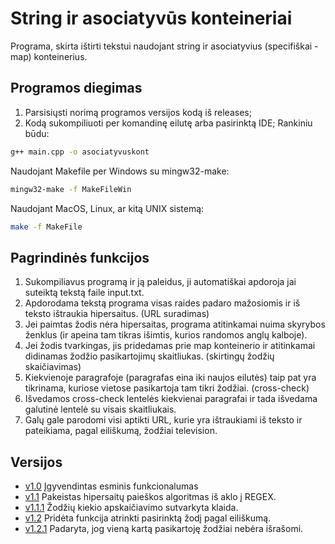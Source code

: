 # String ir asociatyvūs konteineriai

Programa, skirta ištirti tekstui naudojant string ir asociatyvius (specifiškai - map) konteinerius.

## Programos diegimas

1. Parsisiųsti norimą programos versijos kodą iš releases;
2. Kodą sukompiliuoti per komandinę eilutę arba pasirinktą IDE;
Rankiniu būdu:
```sh
g++ main.cpp -o asociatyvuskont
```
Naudojant Makefile per Windows su mingw32-make:
```sh
mingw32-make -f MakeFileWin
```
Naudojant MacOS, Linux, ar kitą UNIX sistemą:
```sh
make -f MakeFile
```

## Pagrindinės funkcijos

1) Sukompiliavus programą ir ją paleidus, ji automatiškai apdoroja jai suteiktą tekstą faile input.txt.
2) Apdorodama tekstą programa visas raides padaro mažosiomis ir iš teksto ištraukia hipersaitus. (URL suradimas)
3) Jei paimtas žodis nėra hipersaitas, programa atitinkamai nuima skyrybos ženklus (ir apeina tam tikras išimtis, kurios randomos anglų kalboje).
4) Jei žodis tvarkingas, jis pridedamas prie map konteinerio ir atitinkamai didinamas žodžio pasikartojimų skaitliukas. (skirtingų žodžių skaičiavimas)
5) Kiekvienoje paragrafoje (paragrafas eina iki naujos eilutės) taip pat yra tikrinama, kuriose vietose pasikartoja tam tikri žodžiai. (cross-check)
6) Išvedamos cross-check lentelės kiekvienai paragrafai ir tada išvedama galutinė lentelė su visais skaitliukais.
7) Galų gale parodomi visi aptikti URL, kurie yra ištraukiami iš teksto ir pateikiama, pagal eiliškumą, žodžiai television.

## Versijos
* [v1.0](https://github.com/gustaz/StringAndAssociativeContainers/releases/tag/v1.0) Įgyvendintas esminis funkcionalumas
* [v1.1](https://github.com/gustaz/StringAndAssociativeContainers/releases/tag/v1.1) Pakeistas hipersaitų paieškos algoritmas iš aklo į REGEX.
* [v1.1.1](https://github.com/gustaz/StringAndAssociativeContainers/releases/tag/v1.1.1) Žodžių kiekio apskaičiavimo sutvarkyta klaida.
* [v1.2](https://github.com/gustaz/StringAndAssociativeContainers/releases/tag/v1.2) Pridėta funkcija atrinkti pasirinktą žodį pagal eiliškumą.
* [v1.2.1](https://github.com/gustaz/StringAndAssociativeContainers/releases/tag/v1.2.1) Padaryta, jog vieną kartą pasikartoję žodžiai nebėra išrašomi.
